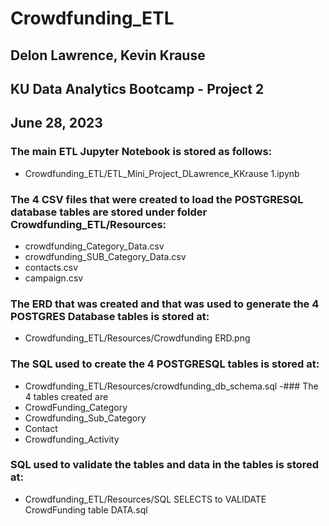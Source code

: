 # Crowdfunding_ETL
##  Delon Lawrence, Kevin Krause
##  KU Data Analytics Bootcamp - Project 2
##  June 28, 2023

### The main ETL Jupyter Notebook is stored as follows:
- Crowdfunding_ETL/ETL_Mini_Project_DLawrence_KKrause 1.ipynb

### The 4 CSV files that were created to load the POSTGRESQL database tables are stored under folder Crowdfunding_ETL/Resources:
-  crowdfunding_Category_Data.csv
-  crowdfunding_SUB_Category_Data.csv
-  contacts.csv
-  campaign.csv

### The ERD that was created and that was used to generate the 4 POSTGRES Database tables is stored at:
-  Crowdfunding_ETL/Resources/Crowdfunding ERD.png

### The SQL used to create the 4 POSTGRESQL tables is stored at:
-  Crowdfunding_ETL/Resources/crowdfunding_db_schema.sql
-### The 4 tables created are
- CrowdFunding_Category
- Crowdfunding_Sub_Category
- Contact
- Crowdfunding_Activity
   
### SQL used to validate the tables and data in the tables is stored at:
-  Crowdfunding_ETL/Resources/SQL SELECTS to VALIDATE CrowdFunding table DATA.sql
